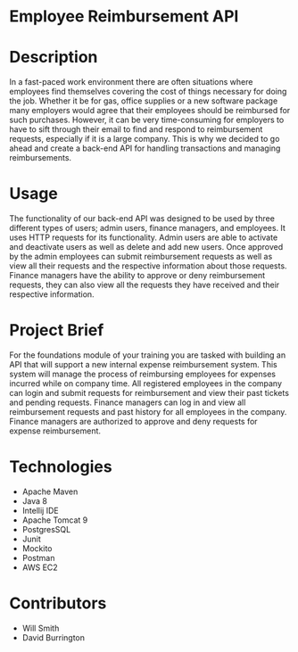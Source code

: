 # Employee Reimbursement API

# Description
In a fast-paced work environment there are often situations 
where employees find themselves covering the cost of things 
necessary for doing the job. Whether it be for gas, office supplies
or a new software package many employers would agree that their employees 
should be reimbursed for such purchases. However, it can be 
very time-consuming for employers to have to sift through their email to find
and respond to reimbursement requests, especially if it is a large company.
This is why we decided to go ahead and create a back-end API for handling 
transactions and managing reimbursements.

# Usage
The functionality of our back-end API was designed to be used by three different
types of users; admin users, finance managers, and employees. It uses HTTP requests 
for its functionality. Admin users are able to activate and deactivate users as well
as delete and add new users. Once approved by the admin employees can submit 
reimbursement requests as well as view all their requests and the respective information
about those requests. Finance managers have the ability to approve or deny reimbursement
requests, they can also view all the requests they have received and their respective
information.

# Project Brief
For the foundations module of your training you are tasked with building an API that will 
support a new internal expense reimbursement system. This system will manage the process 
of reimbursing employees for expenses incurred while on company time. All registered 
employees in the company can login and submit requests for reimbursement and view their 
past tickets and pending requests. Finance managers can log in and view all reimbursement 
requests and past history for all employees in the company. Finance managers are authorized 
to approve and deny requests for expense reimbursement.

# Technologies
+ Apache Maven
+ Java 8
+ Intellij IDE
+ Apache Tomcat 9
+ PostgresSQL
+ Junit
+ Mockito
+ Postman
+ AWS EC2

# Contributors
+ Will Smith
+ David Burrington